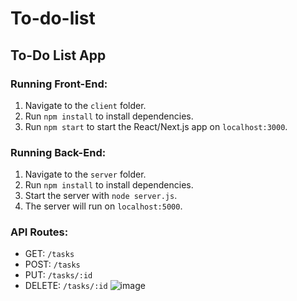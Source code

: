 # To-do-list
## To-Do List App

### Running Front-End:
1. Navigate to the `client` folder.
2. Run `npm install` to install dependencies.
3. Run `npm start` to start the React/Next.js app on `localhost:3000`.

### Running Back-End:
1. Navigate to the `server` folder.
2. Run `npm install` to install dependencies.
3. Start the server with `node server.js`.
4. The server will run on `localhost:5000`.

### API Routes:
- GET: `/tasks`
- POST: `/tasks`
- PUT: `/tasks/:id`
- DELETE: `/tasks/:id`
![image](https://github.com/user-attachments/assets/bbcbe303-840a-4ec1-a1ef-ab29356aaf05)
